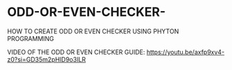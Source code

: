 # ODD-OR-EVEN-CHECKER-
HOW TO CREATE ODD OR EVEN CHECKER USING PHYTON PROGRAMMING

VIDEO OF THE ODD OR EVEN CHECKER GUIDE:
https://youtu.be/axfp9xv4-z0?si=GD35m2pHID9o3ILR
